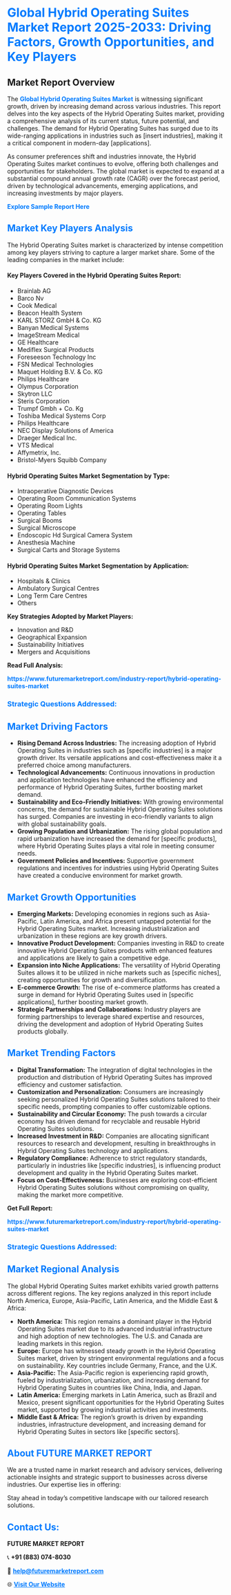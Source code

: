 <h1 style="color: #007BFF;">Global Hybrid Operating Suites Market Report 2025-2033: Driving Factors, Growth Opportunities, and Key Players</h1>

<section id="overview">
<h2>Market Report Overview</h2>
<p>The <a href="https://www.futuremarketreport.com/industry-report/hybrid-operating-suites-market" style="color: #007BFF; text-decoration: none;"><strong>Global Hybrid Operating Suites Market</strong></a> is witnessing significant growth, driven by increasing demand across various industries. This report delves into the key aspects of the Hybrid Operating Suites market, providing a comprehensive analysis of its current status, future potential, and challenges. The demand for Hybrid Operating Suites has surged due to its wide-ranging applications in industries such as [insert industries], making it a critical component in modern-day [applications].</p>
<p>As consumer preferences shift and industries innovate, the Hybrid Operating Suites market continues to evolve, offering both challenges and opportunities for stakeholders. The global market is expected to expand at a substantial compound annual growth rate (CAGR) over the forecast period, driven by technological advancements, emerging applications, and increasing investments by major players.</p>
</section>

<section id="overview">
<p><a href="https://www.futuremarketreport.com/request-sample/reportId=44297" style="color: #007BFF; text-decoration: none;"><strong>Explore Sample Report Here</strong></a></p>
</section>

<section id="key-players">
<h2 style="color: #007BFF;">Market Key Players Analysis</h2>
<p>The Hybrid Operating Suites market is characterized by intense competition among key players striving to capture a larger market share. Some of the leading companies in the market include:</p>
<h4>Key Players Covered in the Hybrid Operating Suites Report:</h4>
<ul><li>Brainlab AG</li><li>Barco Nv</li><li>Cook Medical</li><li>Beacon Health System</li><li>KARL STORZ GmbH &amp; Co. KG</li><li>Banyan Medical Systems</li><li>ImageStream Medical</li><li>GE Healthcare</li><li>Mediflex Surgical Products</li><li>Foreseeson Technology Inc</li><li>FSN Medical Technologies</li><li>Maquet Holding B.V. &amp; Co. KG</li><li>Philips Healthcare</li><li>Olympus Corporation</li><li>Skytron LLC</li><li>Steris Corporation</li><li>Trumpf Gmbh + Co. Kg</li><li>Toshiba Medical Systems Corp</li><li>Philips Healthcare</li><li>NEC Display Solutions of America</li><li>Draeger Medical Inc.</li><li>VTS Medical</li><li>Affymetrix, Inc.</li><li>Bristol-Myers Squibb Company</li></ul>
<h4>Hybrid Operating Suites Market Segmentation by Type:</h4>
<ul><li>Intraoperative Diagnostic Devices</li><li>Operating Room Communication Systems</li><li>Operating Room Lights</li><li>Operating Tables</li><li>Surgical Booms</li><li>Surgical Microscope</li><li>Endoscopic Hd Surgical Camera System</li><li>Anesthesia Machine</li><li>Surgical Carts and Storage Systems</li></ul>

<h4>Hybrid Operating Suites Market Segmentation by Application:</h4>
<ul><li>Hospitals &amp; Clinics</li><li>Ambulatory Surgical Centres</li><li>Long Term Care Centres</li><li>Others</li></ul>
<p><strong>Key Strategies Adopted by Market Players:</strong></p>
<ul>
<li>Innovation and R&D</li>
<li>Geographical Expansion</li>
<li>Sustainability Initiatives</li>
<li>Mergers and Acquisitions</li>
</ul>
</section>

<section>
<p><strong>Read Full Analysis: </strong></p><a href="https://www.futuremarketreport.com/industry-report/hybrid-operating-suites-market" style="color: #007BFF; text-decoration: none;"><strong>https://www.futuremarketreport.com/industry-report/hybrid-operating-suites-market</strong></a>
<h3 style="color: #007BFF;">Strategic Questions Addressed:</h3>
</section>

<section id="driving-factors">
<h2 style="color: #007BFF;">Market Driving Factors</h2>
<ul>
<li><strong>Rising Demand Across Industries:</strong> The increasing adoption of Hybrid Operating Suites in industries such as [specific industries] is a major growth driver. Its versatile applications and cost-effectiveness make it a preferred choice among manufacturers.</li>
<li><strong>Technological Advancements:</strong> Continuous innovations in production and application technologies have enhanced the efficiency and performance of Hybrid Operating Suites, further boosting market demand.</li>
<li><strong>Sustainability and Eco-Friendly Initiatives:</strong> With growing environmental concerns, the demand for sustainable Hybrid Operating Suites solutions has surged. Companies are investing in eco-friendly variants to align with global sustainability goals.</li>
<li><strong>Growing Population and Urbanization:</strong> The rising global population and rapid urbanization have increased the demand for [specific products], where Hybrid Operating Suites plays a vital role in meeting consumer needs.</li>
<li><strong>Government Policies and Incentives:</strong> Supportive government regulations and incentives for industries using Hybrid Operating Suites have created a conducive environment for market growth.</li>
</ul>
</section>

<section id="growth-opportunities">
<h2 style="color: #007BFF;">Market Growth Opportunities</h2>
<ul>
<li><strong>Emerging Markets:</strong> Developing economies in regions such as Asia-Pacific, Latin America, and Africa present untapped potential for the Hybrid Operating Suites market. Increasing industrialization and urbanization in these regions are key growth drivers.</li>
<li><strong>Innovative Product Development:</strong> Companies investing in R&D to create innovative Hybrid Operating Suites products with enhanced features and applications are likely to gain a competitive edge.</li>
<li><strong>Expansion into Niche Applications:</strong> The versatility of Hybrid Operating Suites allows it to be utilized in niche markets such as [specific niches], creating opportunities for growth and diversification.</li>
<li><strong>E-commerce Growth:</strong> The rise of e-commerce platforms has created a surge in demand for Hybrid Operating Suites used in [specific applications], further boosting market growth.</li>
<li><strong>Strategic Partnerships and Collaborations:</strong> Industry players are forming partnerships to leverage shared expertise and resources, driving the development and adoption of Hybrid Operating Suites products globally.</li>
</ul>
</section>

<section id="trending-factors">
<h2 style="color: #007BFF;">Market Trending Factors</h2>
<ul>
<li><strong>Digital Transformation:</strong> The integration of digital technologies in the production and distribution of Hybrid Operating Suites has improved efficiency and customer satisfaction.</li>
<li><strong>Customization and Personalization:</strong> Consumers are increasingly seeking personalized Hybrid Operating Suites solutions tailored to their specific needs, prompting companies to offer customizable options.</li>
<li><strong>Sustainability and Circular Economy:</strong> The push towards a circular economy has driven demand for recyclable and reusable Hybrid Operating Suites solutions.</li>
<li><strong>Increased Investment in R&D:</strong> Companies are allocating significant resources to research and development, resulting in breakthroughs in Hybrid Operating Suites technology and applications.</li>
<li><strong>Regulatory Compliance:</strong> Adherence to strict regulatory standards, particularly in industries like [specific industries], is influencing product development and quality in the Hybrid Operating Suites market.</li>
<li><strong>Focus on Cost-Effectiveness:</strong> Businesses are exploring cost-efficient Hybrid Operating Suites solutions without compromising on quality, making the market more competitive.</li>
</ul>
</section>

<section>
<p><strong>Get Full Report: </strong></p><a href="https://www.futuremarketreport.com/industry-report/hybrid-operating-suites-market" style="color: #007BFF; text-decoration: none;"><strong>https://www.futuremarketreport.com/industry-report/hybrid-operating-suites-market</strong></a>
<h3 style="color: #007BFF;">Strategic Questions Addressed:</h3>
</section>


<section id="regional-analysis">
<h2 style="color: #007BFF;">Market Regional Analysis</h2>
<p>The global Hybrid Operating Suites market exhibits varied growth patterns across different regions. The key regions analyzed in this report include North America, Europe, Asia-Pacific, Latin America, and the Middle East & Africa:</p>
<ul>
<li><strong>North America:</strong> This region remains a dominant player in the Hybrid Operating Suites market due to its advanced industrial infrastructure and high adoption of new technologies. The U.S. and Canada are leading markets in this region.</li>
<li><strong>Europe:</strong> Europe has witnessed steady growth in the Hybrid Operating Suites market, driven by stringent environmental regulations and a focus on sustainability. Key countries include Germany, France, and the U.K.</li>
<li><strong>Asia-Pacific:</strong> The Asia-Pacific region is experiencing rapid growth, fueled by industrialization, urbanization, and increasing demand for Hybrid Operating Suites in countries like China, India, and Japan.</li>
<li><strong>Latin America:</strong> Emerging markets in Latin America, such as Brazil and Mexico, present significant opportunities for the Hybrid Operating Suites market, supported by growing industrial activities and investments.</li>
<li><strong>Middle East & Africa:</strong> The region’s growth is driven by expanding industries, infrastructure development, and increasing demand for Hybrid Operating Suites in sectors like [specific sectors].</li>
</ul>
</section>

<footer>
<h2 style="color: #007BFF;">About FUTURE MARKET REPORT</h2>
<p>We are a trusted name in market research and advisory services, delivering actionable insights and strategic support to businesses across diverse industries. Our expertise lies in offering:</p>

<p>Stay ahead in today’s competitive landscape with our tailored research solutions.</p>

<h2 style="color: #007BFF;">Contact Us:</h2>
<p><strong>FUTURE MARKET REPORT</strong></p>
<p>📞 <strong>+91 (883) 074-8030</strong></p>
<p>📧 <strong><a href="mailto:help@futuremarketreport.com" style="color: #007BFF;">help@futuremarketreport.com</a></strong></p>
<p>🌐 <strong><a href="https://www.futuremarketreport.com/" style="color: #007BFF;">Visit Our Website</a></strong></p>
</footer>